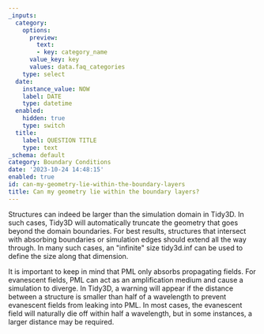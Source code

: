 ```yaml
---
_inputs:
  category:
    options:
      preview:
        text:
        - key: category_name
      value_key: key
      values: data.faq_categories
    type: select
  date:
    instance_value: NOW
    label: DATE
    type: datetime
  enabled:
    hidden: true
    type: switch
  title:
    label: QUESTION TITLE
    type: text
_schema: default
category: Boundary Conditions
date: '2023-10-24 14:48:15'
enabled: true
id: can-my-geometry-lie-within-the-boundary-layers
title: Can my geometry lie within the boundary layers?
---
```


Structures can indeed be larger than the simulation domain in Tidy3D. In such cases, Tidy3D will automatically truncate the geometry that goes beyond the domain boundaries. For best results, structures that intersect with absorbing boundaries or simulation edges should extend all the way through. In many such cases, an "infinite" size tidy3d.inf can be used to define the size along that dimension.

It is important to keep in mind that PML only absorbs propagating fields. For evanescent fields, PML can act as an amplification medium and cause a simulation to diverge. In Tidy3D, a warning will appear if the distance between a structure is smaller than half of a wavelength to prevent evanescent fields from leaking into PML. In most cases, the evanescent field will naturally die off within half a wavelength, but in some instances, a larger distance may be required.